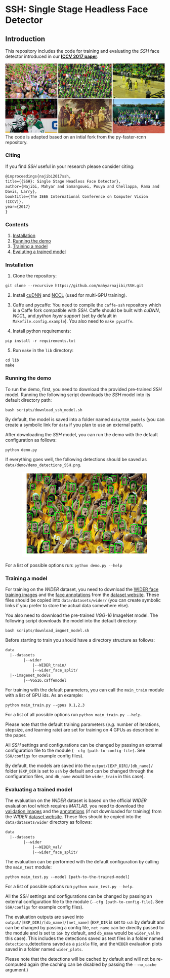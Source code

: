 # SSH: Single Stage Headless Face Detector

## Introduction
This repository includes the code for training and evaluating the *SSH* face detector introduced in our [**ICCV 2017 paper**](https://arxiv.org/abs/1708.03979).

![alt text](data/demo/readme_examples/ssh_examples.png "SSH detection samples")
The code is adapted based on an intial fork from the py-faster-rcnn repository.

### Citing
If you find *SSH* useful in your research please consider citing:
```
@inproceedings{najibi2017ssh,
title={{SSH}: Single Stage Headless Face Detector},
author={Najibi, Mahyar and Samangouei, Pouya and Chellappa, Rama and Davis, Larry},
booktitle={The IEEE International Conference on Computer Vision (ICCV)},
year={2017}
}
```
### Contents
1. [Installation](#install)
2. [Running the demo](#demo)
3. [Training a model](#training)
4. [Evaluting a trained model](#evaluating)

<a name="install"> </a>
### Installation
1. Clone the repository:
```
git clone --recursive https://github.com/mahyarnajibi/SSH.git
```

2. Install [cuDNN](https://developer.nvidia.com/cudnn) and [NCCL](https://github.com/NVIDIA/nccl) (used for multi-GPU training).

3. Caffe and pycaffe: You need to compile the ```caffe-ssh``` repository which is a  Caffe fork compatible with *SSH*. Caffe should be built with *cuDNN*, *NCCL*, and *python layer support* (set by default in ```Makefile.config.example```). You also need to ```make pycaffe```.

4. Install python requirements:
```
pip install -r requirements.txt
```

5. Run ```make``` in the ```lib``` directory:
```
cd lib
make
```

<a name="demo"></a>
### Running the demo
To run the demo, first, you need to download the provided pre-trained *SSH* model. Running the following script downloads the *SSH* model into its default directory path:
```
bash scripts/download_ssh_model.sh
```
By default, the model is saved into a folder named ```data/SSH_models``` (you can create a symbolic link for ```data``` if you plan to use an external path).

After downloading the *SSH* model, you can run the demo with the default configuration as follows:
```
python demo.py
```
If everything goes well, the following detections should be saved as ```data/demo/demo_detections_SSH.png```.
<p align="center">
<img src="data/demo/readme_examples/demo_detections_SSH.png" width=400 >
</p>

For a list of possible options run: ```python demo.py --help```

<a name="training"></a>
### Training a model
For training on the *WIDER* dataset, you need to download the [WIDER face training images](https://drive.google.com/file/d/0B6eKvaijfFUDQUUwd21EckhUbWs/view?usp=sharing) and the [face annotations](http://mmlab.ie.cuhk.edu.hk/projects/WIDERFace/support/bbx_annotation/wider_face_split.zip) from the [dataset website](http://mmlab.ie.cuhk.edu.hk/projects/WIDERFace/). These files should be copied into ```data/datasets/wider/``` (you can create symbolic links if you prefer to store the actual data somewhere else).

You also need to download the pre-trained *VGG-16*  ImageNet model. The following script downloads the model into the default directory:
```
bash scripts/download_imgnet_model.sh
```

Before starting to train  you should have a directory structure as follows:
 ```
data
   |--datasets
         |--wider
             |--WIDER_train/
             |--wider_face_split/
   |--imagenet_models
         |--VGG16.caffemodel
```
For training with the default parameters, you can call the ```main_train``` module with a list of GPU ids. As an example:
```
python main_train.py --gpus 0,1,2,3
```
For a list of all possible options run ```python main_train.py --help```.

Please note that the default training parameters (*e.g.* number of iterations, stepsize, and learning rate) are set for training
on 4 GPUs as described in the paper. 

All *SSH* settings and configurations can be changed by passing an external configuration file to the module (```--cfg [path-to-config-file]```. See ```SSH/configs``` for example config files).

By default, the models are saved into the ```output/[EXP_DIR]/[db_name]/``` folder (```EXP_DIR``` is set to ```ssh``` by default and can be changed through the configuration files,
and ```db_name``` would be ```wider_train``` in this case).

<a name="evaluating"></a>
### Evaluating a trained model
The evaluation on the *WIDER* dataset is based on the official *WIDER* evaluation tool which requires *MATLAB*.
you need to download the [validation images](https://drive.google.com/file/d/0B6eKvaijfFUDd3dIRmpvSk8tLUk/view?usp=sharing) and 
the [annotations](http://mmlab.ie.cuhk.edu.hk/projects/WIDERFace/support/bbx_annotation/wider_face_split.zip) (if not downloaded for training) from the 
*WIDER* [dataset website](http://mmlab.ie.cuhk.edu.hk/projects/WIDERFace/). These files should be copied into the ```data/datasets/wider``` directory as follows:
 ```
data
   |--datasets
         |--wider
             |--WIDER_val/
             |--wider_face_split/
```

The evaluation can be performed with the default configuration by calling the ```main_test``` module:
```
python main_test.py --model [path-to-the-trained-model]
```
For a list of possible options run ```python main_test.py --help```. 

All the *SSH* settings and configurations can be changed by passing an external configuration file to the module (```--cfg [path-to-config-file]```. See ```SSH/configs``` for example config files).

The evaluation outputs are saved into ```output/[EXP_DIR]/[db_name]/[net_name]``` (```EXP_DIR``` is set to ```ssh``` by default and can be changed by passing a config file, ```net_name``` can be directly passed to the module and is set to ```SSH``` by default, and ```db_name```  would be ```wider_val``` in this case). This includes the detections saved as text files in a folder named ```detections```,detections saved as a ```pickle``` file, and the ```WIDER``` evaluation plots saved in a folder named ```wider_plots```. 

Please note that the detections will be cached by default and will not be re-computed again (the caching can be disabled by passing the ```--no_cache``` argument.)

